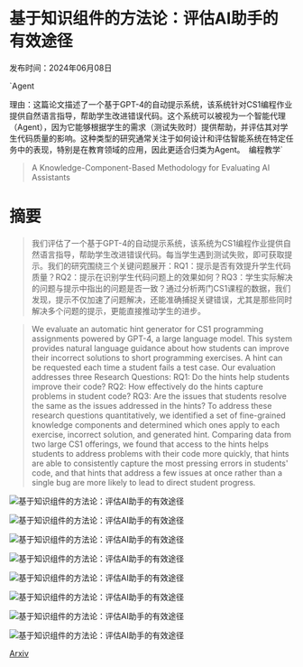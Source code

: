# 基于知识组件的方法论：评估AI助手的有效途径

发布时间：2024年06月08日

`Agent

理由：这篇论文描述了一个基于GPT-4的自动提示系统，该系统针对CS1编程作业提供自然语言指导，帮助学生改进错误代码。这个系统可以被视为一个智能代理（Agent），因为它能够根据学生的需求（测试失败时）提供帮助，并评估其对学生代码质量的影响。这种类型的研究通常关注于如何设计和评估智能系统在特定任务中的表现，特别是在教育领域的应用，因此更适合归类为Agent。` `编程教学`

> A Knowledge-Component-Based Methodology for Evaluating AI Assistants

# 摘要

> 我们评估了一个基于GPT-4的自动提示系统，该系统为CS1编程作业提供自然语言指导，帮助学生改进错误代码。每当学生遇到测试失败，即可获取提示。我们的研究围绕三个关键问题展开：RQ1：提示是否有效提升学生代码质量？RQ2：提示在识别学生代码问题上的效果如何？RQ3：学生实际解决的问题与提示中指出的问题是否一致？通过分析两门CS1课程的数据，我们发现，提示不仅加速了问题解决，还能准确捕捉关键错误，尤其是那些同时解决多个问题的提示，更能直接推动学生的进步。

> We evaluate an automatic hint generator for CS1 programming assignments powered by GPT-4, a large language model. This system provides natural language guidance about how students can improve their incorrect solutions to short programming exercises. A hint can be requested each time a student fails a test case. Our evaluation addresses three Research Questions:
  RQ1: Do the hints help students improve their code? RQ2: How effectively do the hints capture problems in student code? RQ3: Are the issues that students resolve the same as the issues addressed in the hints?
  To address these research questions quantitatively, we identified a set of fine-grained knowledge components and determined which ones apply to each exercise, incorrect solution, and generated hint. Comparing data from two large CS1 offerings, we found that access to the hints helps students to address problems with their code more quickly, that hints are able to consistently capture the most pressing errors in students' code, and that hints that address a few issues at once rather than a single bug are more likely to lead to direct student progress.

![基于知识组件的方法论：评估AI助手的有效途径](../../../paper_images/2406.05603/rq1-hw1.png)

![基于知识组件的方法论：评估AI助手的有效途径](../../../paper_images/2406.05603/rq1-hw2.png)

![基于知识组件的方法论：评估AI助手的有效途径](../../../paper_images/2406.05603/rq1-hw3.png)

![基于知识组件的方法论：评估AI助手的有效途径](../../../paper_images/2406.05603/rq1-hw1-prop.png)

![基于知识组件的方法论：评估AI助手的有效途径](../../../paper_images/2406.05603/rq1-hw2-prop.png)

![基于知识组件的方法论：评估AI助手的有效途径](../../../paper_images/2406.05603/rq1-hw3-prop.png)

![基于知识组件的方法论：评估AI助手的有效途径](../../../paper_images/2406.05603/rq2-hw1-2-3.png)

![基于知识组件的方法论：评估AI助手的有效途径](../../../paper_images/2406.05603/rq3-hw1-2-3.png)

[Arxiv](https://arxiv.org/abs/2406.05603)